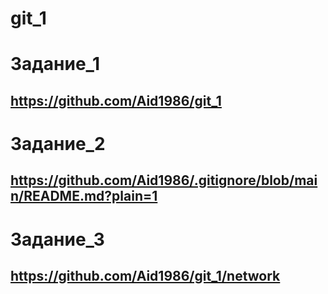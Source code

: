 # git_1


# Задание_1

## <https://github.com/Aid1986/git_1>

# Задание_2

## <https://github.com/Aid1986/.gitignore/blob/main/README.md?plain=1>

# Задание_3

## <https://github.com/Aid1986/git_1/network>
